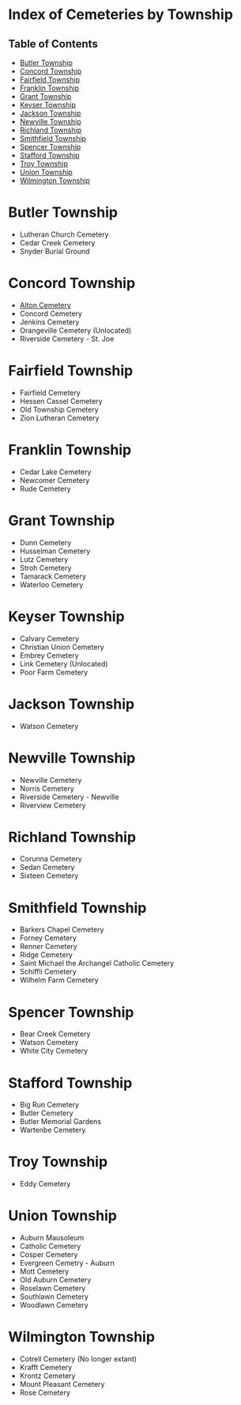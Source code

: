 # Index of Cemeteries by Township

## Table of Contents
- [Butler Township](#butler-township)
- [Concord Township](#concord-township)
- [Fairfield Township](#fairfield-township)
- [Franklin Township](#franklin-township)
- [Grant Township](#franklin-township)
- [Keyser Township](#keyser-township)
- [Jackson Township](#jackson-township)
- [Newville Township](#newville-township)
- [Richland Township](#richland-township)
- [Smithfield Township](#smithfield-township)
- [Spencer Township](#spencer-township)
- [Stafford Township](#stafford-township)
- [Troy Township](#troy-township)
- [Union Township](#union-township)
- [Wilmington Township](#wilmington-township)

# Butler Township
- Lutheran Church Cemetery
- Cedar Creek Cemetery
- Snyder Burial Ground

# Concord Township
- [Alton Cemetery](https://github.com/FyoAtEPL/DeKalbCemeteries/blob/main/cemeteryFiles/Alton.md "Alton Cemetery")
- Concord Cemetery
- Jenkins Cemetery
- Orangeville Cemetery (Unlocated)
- Riverside Cemetery - St. Joe

# Fairfield Township
- Fairfield Cemetery
- Hessen Cassel Cemetery
- Old Township Cemetery
- Zion Lutheran Cemetery

# Franklin Township
- Cedar Lake Cemetery
- Newcomer Cemetery
- Rude Cemetery

# Grant Township
- Dunn Cemetery
- Husselman Cemetery
- Lutz Cemetery
- Stroh Cemetery
- Tamarack Cemetery
- Waterloo Cemetery

# Keyser Township
- Calvary Cemetery
- Christian Union Cemetery
- Embrey Cemetery
- Link Cemetery (Unlocated)
- Poor Farm Cemetery

# Jackson Township
- Watson Cemetery

# Newville Township
- Newville Cemetery
- Norris Cemetery
- Riverside Cemetery - Newville
- Riverview Cemetery

# Richland Township
- Corunna Cemetery
- Sedan Cemetery
- Sixteen Cemetery

# Smithfield Township
- Barkers Chapel Cemetery
- Forney Cemetery
- Renner Cemetery
- Ridge Cemetery
- Saint Michael the Archangel Catholic Cemetery
- Schiffli Cemetery
- Wilhelm Farm Cemetery

# Spencer Township
- Bear Creek Cemetery
- Watson Cemetery
- White City Cemetery

# Stafford Township
- Big Run Cemetery
- Butler Cemetery
- Butler Memorial Gardens
- Wartenbe Cemetery

# Troy Township
- Eddy Cemetery

# Union Township
- Auburn Mausoleum
- Catholic Cemetery
- Cosper Cemetery
- Evergreen Cemetry - Auburn
- Mott Cemetery
- Old Auburn Cemetery
- Roselawn Cemetery
- Southlawn Cemetery
- Woodlawn Cemetery

# Wilmington Township
- Cotrell Cemetery (No longer extant)
- Krafft Cemetery
- Krontz Cemetery
- Mount Pleasant Cemetery
- Rose Cemetery
